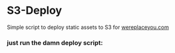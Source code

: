 S3-Deploy
=========

Simple script to deploy static assets to S3 for [wereplaceyou.com](http://wereplaceyou.com)
### just run the damn deploy script: 
